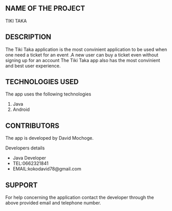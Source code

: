 ## NAME OF THE PROJECT
TIKI TAKA

## DESCRIPTION
The Tiki Taka application is the most convinient application to be used when one need a ticket for an event .A new user can buy a ticket even without signing up for an account
The Tiki Taka app also has the most convinient and best user experience.

## TECHNOLOGIES USED
The app uses the following technologies
 <ol>
    <li>Java</li>
    <li>Android</li>

  </ol>

  ## CONTRIBUTORS
  The app is developed by David Mochoge.
  <p>Developers details</p>
  <ul>
      <li>Java Developer</li>
      <li>TEL:0662321841</li>
      <li>EMAIL:kokodavid78@gmail.com</li>
  </ul>

## SUPPORT
For help concerning the application contact the developer through the above provided email and telephone number.